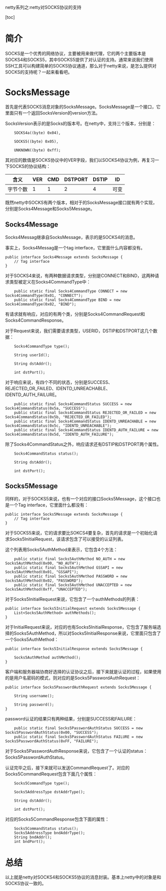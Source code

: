 netty系列之:netty对SOCKS协议的支持

[toc]

# 简介

SOCKS是一个优秀的网络协议，主要被用来做代理，它的两个主要版本是SOCKS4和SOCKS5，其中SOCKS5提供了对认证的支持。通常来说我们使用SSH工具可以构建简单的SOCKS协议通道，那么对于netty来说，是怎么提供对SOCKS的支持呢？一起来看看吧。

# SocksMessage

首先是代表SOCKS消息对象的SocksMessage。SocksMessage是一个接口，它里面只有一个返回SocksVersion的version方法。

SocksVersion表示的是Socks的版本号。在netty中，支持三个版本，分别是：

```
    SOCKS4a((byte) 0x04),

    SOCKS5((byte) 0x05),

    UNKNOWN((byte) 0xff);
```

其对应的数值是SOCKS协议中的VER字段，我们以SOCKS4协议为例，再复习一下SOCKS的协议结构：

 含义| VER | CMD | DSTPORT | DSTIP | ID
---------|------|----|----|-------|----
字节个数 | 1 | 1 | 2 | 4 | 可变

既然netty中SOCKS有两个版本，相对于的SocksMessage接口就有两个实现，分别是Socks4Message和Socks5Message。

## Socks4Message

Socks4Messag继承自SocksMessage，表示的是SOCKS4的消息。

事实上，Socks4Messag是一个tag interface，它里面什么内容都没有。

```
public interface Socks4Message extends SocksMessage {
    // Tag interface
}
```

对于SOCKS4来说，有两种数据请求类型，分别是CONNECT和BIND，这两种请求类型被定义在Socks4CommandType中：

```
    public static final Socks4CommandType CONNECT = new Socks4CommandType(0x01, "CONNECT");
    public static final Socks4CommandType BIND = new Socks4CommandType(0x02, "BIND");

```

有请求就有响应，对应的有两个类，分别是Socks4CommandRequest和Socks4CommandResponse。

对于Request来说，我们需要请求类型，USERID，DSTIP和DSTPORT这几个数据：

```
    Socks4CommandType type();

    String userId();

    String dstAddr();

    int dstPort();
```

对于响应来说，有四个不同的状态，分别是SUCCESS、REJECTED_OR_FAILED、IDENTD_UNREACHABLE、IDENTD_AUTH_FAILURE。

```
    public static final Socks4CommandStatus SUCCESS = new Socks4CommandStatus(0x5a, "SUCCESS");
    public static final Socks4CommandStatus REJECTED_OR_FAILED = new Socks4CommandStatus(0x5b, "REJECTED_OR_FAILED");
    public static final Socks4CommandStatus IDENTD_UNREACHABLE = new Socks4CommandStatus(0x5c, "IDENTD_UNREACHABLE");
    public static final Socks4CommandStatus IDENTD_AUTH_FAILURE = new Socks4CommandStatus(0x5d, "IDENTD_AUTH_FAILURE");

```

除了Socks4CommandStatus之外，响应请求还有DSTIP和DSTPORT两个属性。

```
    Socks4CommandStatus status();

    String dstAddr();

    int dstPort();
```

## Socks5Message

同样的，对于SOCKS5来说，也有一个对应的接口Socks5Message，这个接口也是一个Tag interface，它里面什么都没有：

```
public interface Socks5Message extends SocksMessage {
    // Tag interface
}
```

对于SOCKS5来说，它的请求要比SOKCS4要复杂，首先的请求是一个初始化请求Socks5InitialRequest，该请求包含了可以接受的认证列表。

这个列表用Socks5AuthMethod来表示，它包含4个方法：

```
    public static final Socks5AuthMethod NO_AUTH = new Socks5AuthMethod(0x00, "NO_AUTH");
    public static final Socks5AuthMethod GSSAPI = new Socks5AuthMethod(0x01, "GSSAPI");
    public static final Socks5AuthMethod PASSWORD = new Socks5AuthMethod(0x02, "PASSWORD");
    public static final Socks5AuthMethod UNACCEPTED = new Socks5AuthMethod(0xff, "UNACCEPTED");
```

对于Socks5InitialRequest来说，它包含了一个authMethods的列表：

```
public interface Socks5InitialRequest extends Socks5Message {
    List<Socks5AuthMethod> authMethods();
}
```

对于InitialRequest来说，对应的也有Socks5InitialResponse，它包含了服务端选择的Socks5AuthMethod，所以对Socks5InitialResponse来说，它里面只包含了一个Socks5AuthMethod：

```
public interface Socks5InitialResponse extends Socks5Message {

    Socks5AuthMethod authMethod();
}
```

客户端和服务器端协商好选择的认证协议之后，接下来就是认证的过程，如果使用的是用户名密码的模式，则对应的是Socks5PasswordAuthRequest：

```
public interface Socks5PasswordAuthRequest extends Socks5Message {

    String username();

    String password();
}
```

password认证的结果只有两种结果，分别是SUCCESS和FAILURE：

```
    public static final Socks5PasswordAuthStatus SUCCESS = new Socks5PasswordAuthStatus(0x00, "SUCCESS");
    public static final Socks5PasswordAuthStatus FAILURE = new Socks5PasswordAuthStatus(0xFF, "FAILURE");

```

对于Socks5PasswordAuthResponse来说，它包含了一个认证的status：Socks5PasswordAuthStatus。

认证完毕之后，接下来就可以发送CommandRequest了。对应的Socks5CommandRequest包含下面几个属性：

```
    Socks5CommandType type();

    Socks5AddressType dstAddrType();

    String dstAddr();

    int dstPort();
```

对应的Socks5CommandResponse包含下面的属性：

```
    Socks5CommandStatus status();
    Socks5AddressType bndAddrType();
    String bndAddr();
    int bndPort();
```

# 总结

以上就是netty对SOCKS4和SOCKS5协议的消息封装。基本上netty中的对象是和SOCKS协议一致的。

